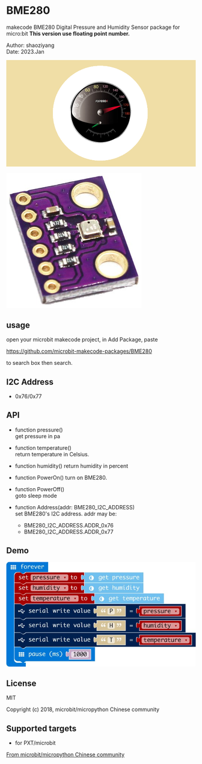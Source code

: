 # BME280

makecode BME280 Digital Pressure and Humidity Sensor package for micro:bit
**This version use floating point number.**

Author: shaoziyang  
Date:   2023.Jan  

![](icon.png)  
  
![](bme280.jpg)

## usage

open your microbit makecode project, in Add Package, paste  

https://github.com/microbit-makecode-packages/BME280  

to search box then search.

## I2C Address  

- 0x76/0x77  

## API

- function pressure()  
get pressure in pa  

- function temperature()  
return temperature in Celsius.

- function humidity()
return humidity in percent

- function PowerOn()
turn on BME280.

- function PowerOff()  
goto sleep mode  

- function Address(addr: BME280_I2C_ADDRESS)  
set BME280's I2C address. addr may be:  
  - BME280_I2C_ADDRESS.ADDR_0x76
  - BME280_I2C_ADDRESS.ADDR_0x77

## Demo

![](demo.jpg)

## License

MIT

Copyright (c) 2018, microbit/micropython Chinese community  

## Supported targets

* for PXT/microbit


[From microbit/micropython Chinese community](http://www.micropython.org.cn)
